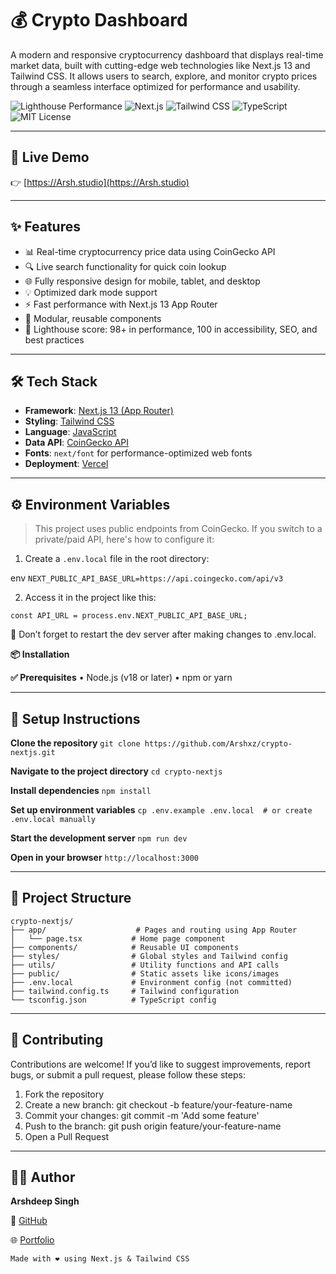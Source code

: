 # 💰 Crypto Dashboard

A modern and responsive cryptocurrency dashboard that displays real-time market data, built with cutting-edge web technologies like Next.js 13 and Tailwind CSS. It allows users to search, explore, and monitor crypto prices through a seamless interface optimized for performance and usability.

![Lighthouse Performance](https://img.shields.io/badge/Performance-98%2B-brightgreen?logo=lighthouse&style=flat-square)
![Next.js](https://img.shields.io/badge/Next.js-13-blue?logo=next.js&style=flat-square)
![Tailwind CSS](https://img.shields.io/badge/TailwindCSS-Enabled-38B2AC?logo=tailwind-css&style=flat-square)
![TypeScript](https://img.shields.io/badge/TypeScript-Strong-blue?logo=typescript&style=flat-square)
![MIT License](https://img.shields.io/github/license/Arshxz/crypto-nextjs?style=flat-square)

---

## 🚀 Live Demo

👉 [https://Arsh.studio](https://Arsh.studio)

---

## ✨ Features

- 📊 Real-time cryptocurrency price data using CoinGecko API
- 🔍 Live search functionality for quick coin lookup
- 🌐 Fully responsive design for mobile, tablet, and desktop
- 💡 Optimized dark mode support
- ⚡ Fast performance with Next.js 13 App Router
- 🧩 Modular, reusable components
- 🎯 Lighthouse score: 98+ in performance, 100 in accessibility, SEO, and best practices

---

## 🛠️ Tech Stack

- **Framework**: [Next.js 13 (App Router)](https://nextjs.org/docs/app)
- **Styling**: [Tailwind CSS](https://tailwindcss.com/)
- **Language**: [JavaScript]((https://developer.mozilla.org/en-US/docs/Web/JavaScript))
- **Data API**: [CoinGecko API](https://www.coingecko.com/en/api)
- **Fonts**: `next/font` for performance-optimized web fonts
- **Deployment**: [Vercel](https://vercel.com/)

---

## ⚙️ Environment Variables

> This project uses public endpoints from CoinGecko. If you switch to a private/paid API, here's how to configure it:

1. Create a `.env.local` file in the root directory:

env
`NEXT_PUBLIC_API_BASE_URL=https://api.coingecko.com/api/v3`

2. Access it in the project like this:

`const API_URL = process.env.NEXT_PUBLIC_API_BASE_URL;`


🔁 Don’t forget to restart the dev server after making changes to .env.local.

**📦 Installation**

**✅ Prerequisites**
	•	Node.js (v18 or later)
	•	npm or yarn

 ---

## 🔧 Setup Instructions
**Clone the repository**
`git clone https://github.com/Arshxz/crypto-nextjs.git`

**Navigate to the project directory**
`cd crypto-nextjs`

**Install dependencies**
`npm install`

**Set up environment variables**
`cp .env.example .env.local  # or create .env.local manually`

**Start the development server**
`npm run dev`

**Open in your browser**
`http://localhost:3000`

---

## 📂 Project Structure
```
crypto-nextjs/
├── app/                    # Pages and routing using App Router
│   └── page.tsx           # Home page component
├── components/            # Reusable UI components
├── styles/                # Global styles and Tailwind config
├── utils/                 # Utility functions and API calls
├── public/                # Static assets like icons/images
├── .env.local             # Environment config (not committed)
├── tailwind.config.ts     # Tailwind configuration
└── tsconfig.json          # TypeScript config
```

---

## 🤝 Contributing
Contributions are welcome! If you’d like to suggest improvements, report bugs, or submit a pull request, please follow these steps:
1. Fork the repository
2. Create a new branch: git checkout -b feature/your-feature-name
3. Commit your changes: git commit -m 'Add some feature'
4. Push to the branch: git push origin feature/your-feature-name
5. Open a Pull Request

---

## 🙋‍♂️ Author

**Arshdeep Singh**

📍 [GitHub](https://github.com/Arshxz)

🌐 [Portfolio](http://github.com/arshxz/)

`Made with ❤️ using Next.js & Tailwind CSS`
